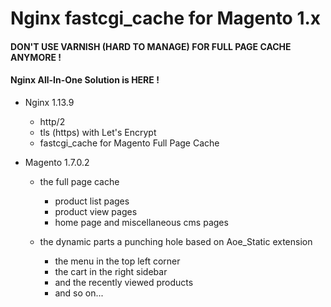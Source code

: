 # Nginx fastcgi_cache for Magento 1.x

#### DON'T USE VARNISH (HARD TO MANAGE) FOR FULL PAGE CACHE ANYMORE !
#### Nginx All-In-One Solution is HERE !

- Nginx 1.13.9

    - http/2
    - tls (https) with Let's Encrypt
    - fastcgi_cache for Magento Full Page Cache

- Magento 1.7.0.2

    - the full page cache
        - product list pages
        - product view pages
        - home page and miscellaneous cms pages

    - the dynamic parts a punching hole based on Aoe_Static extension
        - the menu in the top left corner
        - the cart in the right sidebar
        - and the recently viewed products
        - and so on...

